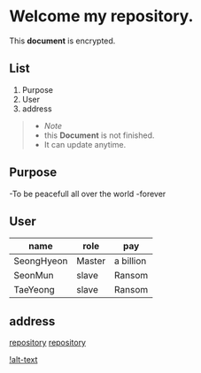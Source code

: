 Welcome my repository.
======================

This **document** is encrypted.

List
----

1. Purpose
2. User
3. address

>- *Note*
>- this **Document** is not finished.
>- It can update anytime.

Purpose
-------

-To be peacefull all over the world
 -forever


User
----

name | role | pay 
--- | --- | ---
SeongHyeon | Master | a billion
SeonMun | slave | Ransom
TaeYeong | slave | Ransom


address
-------
[repository](http://github.com/RedCham/ComputerSystemBasic)
[repository][1]

[1]: http://github.com/RedCham/ComputerSystmeBasic

[!alt-text][logo]

[logo]: http://github.com/RedCham/ComputerSystemBasic/Koreatech.png
